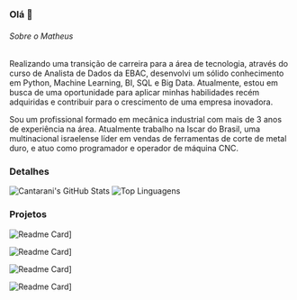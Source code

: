 ### Olá 👋


###### Sobre o Matheus
Realizando uma transição de carreira para a área de tecnologia, através do curso de Analista de Dados da EBAC, desenvolvi um sólido conhecimento em Python, Machine Learning, BI, SQL e Big Data. Atualmente, estou em busca de uma oportunidade para aplicar minhas habilidades recém adquiridas e contribuir para o crescimento de uma empresa inovadora.

Sou um profissional formado em mecânica industrial com mais de 3 anos de experiência na área. Atualmente trabalho na Iscar do Brasil, uma multinacional israelense líder em vendas de ferramentas de corte de metal duro, e atuo como programador e operador de máquina CNC.


### Detalhes

![Cantarani's GitHub Stats](https://github-readme-stats.vercel.app/api?username=Cantarani&show_icons=true&theme=radical) ![Top Linguagens](https://github-readme-stats.vercel.app/api/top-langs/?username=Cantarani&layout=compact&theme=radical)


### Projetos
![Readme Card](https://github-readme-stats.vercel.app/api/pin/?username=Cantarani&repo=Telegram-Pipeline&theme=dark)]

![Readme Card](https://github-readme-stats.vercel.app/api/pin/?username=Cantarani&repo=Credit-EDA-and-Analysis&theme=dark)]

![Readme Card](https://github-readme-stats.vercel.app/api/pin/?username=Cantarani&repo=COVID-Dashboard&theme=dark)]

![Readme Card](https://github-readme-stats.vercel.app/api/pin/?username=Cantarani&repo=Projeto-de-Parceria---Modelo-de-Aprendizagem-de-Maquina&theme=dark)]
